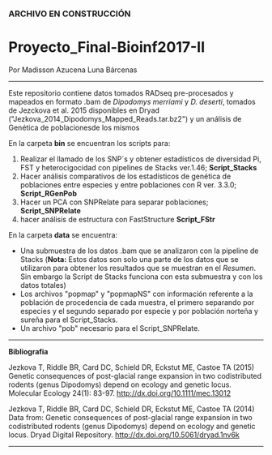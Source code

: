 ### ARCHIVO EN CONSTRUCCIÓN

# Proyecto_Final-Bioinf2017-II
Por Madisson Azucena Luna Bárcenas 
__________

Este repositorio contiene datos tomados RADseq pre-procesados y mapeados en formato .bam de *Dipodomys merriami* y *D. deserti*, tomados de Jezckova et al. 2015 disponibles en Dryad ("Jezkova_2014_Dipodomys_Mapped_Reads.tar.bz2") y un análisis de Genética de poblacionesde los mismos

En la carpeta **bin** se encuentran los scripts para:
 
1.	Realizar el llamado de los SNP´s y obtener estadísticos de diversidad Pi, FST y heterocigocidad con pipelines de Stacks ver.1.46; **Script_Stacks**
2.	Hacer análisis comparativos de los estadísticos de genética de poblaciones entre especies y entre poblaciones con R ver. 3.3.0; **Script_RGenPob**
3.	Hacer un PCA con SNPRelate para separar poblaciones; **Script_SNPRelate** 
4.	hacer análisis de estructura con FastStructure **Script_FStr**
 
En la carpeta **data** se encuentra:

*	Una submuestra de los datos .bam que se analizaron con la pipeline de Stacks (**Nota:** Estos datos son solo una parte de los datos que se utilizaron para obtener los resultados que se muestran en el *Resumen*. Sin embargo la Script de Stacks funciona con esta submuestra y con los datos totales) 
*	Los archivos "popmap" y "popmapNS" con información referente a la población de procedencia de cada muestra, el primero separando por especies y el segundo separado por especie y por población norteña y sureña para el Script_Stacks. 
*	Un archivo "pob" necesario para el Script_SNPRelate.


____
**Bibliografia**

Jezkova T, Riddle BR, Card DC, Schield DR, Eckstut ME, Castoe TA (2015) Genetic consequences of post-glacial range expansion in two codistributed rodents (genus Dipodomys) depend on ecology and genetic locus. Molecular Ecology 24(1): 83-97. http://dx.doi.org/10.1111/mec.13012

Jezkova T, Riddle BR, Card DC, Schield DR, Eckstut ME, Castoe TA (2014) Data from: Genetic consequences of post-glacial range expansion in two codistributed rodents (genus Dipodomys) depend on ecology and genetic locus. Dryad Digital Repository. http://dx.doi.org/10.5061/dryad.1nv6k
___
